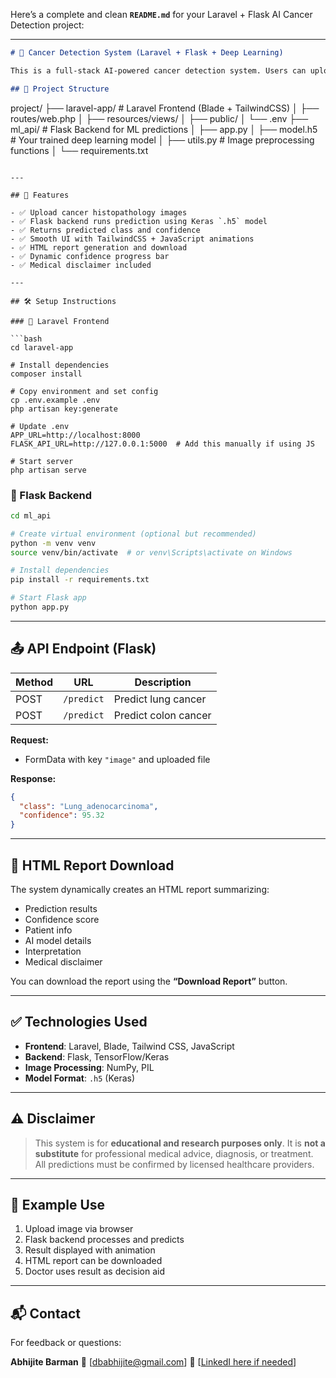 Here’s a complete and clean **`README.md`** for your Laravel + Flask AI Cancer Detection project:

---

```markdown
# 🧠 Cancer Detection System (Laravel + Flask + Deep Learning)

This is a full-stack AI-powered cancer detection system. Users can upload histopathological images (e.g., lung or colon tissue) via a Laravel frontend. The images are then sent to a Python Flask backend, where a deep learning model (Keras `.h5`) performs classification and returns a confidence score.

## 📁 Project Structure

```

project/
├── laravel-app/             # Laravel Frontend (Blade + TailwindCSS)
│   ├── routes/web.php
│   ├── resources/views/
│   ├── public/
│   └── .env
├── ml\_api/                  # Flask Backend for ML predictions
│   ├── app.py
│   ├── model.h5             # Your trained deep learning model
│   ├── utils.py             # Image preprocessing functions
│   └── requirements.txt

````

---

## 🚀 Features

- ✅ Upload cancer histopathology images
- ✅ Flask backend runs prediction using Keras `.h5` model
- ✅ Returns predicted class and confidence
- ✅ Smooth UI with TailwindCSS + JavaScript animations
- ✅ HTML report generation and download
- ✅ Dynamic confidence progress bar
- ✅ Medical disclaimer included

---

## 🛠 Setup Instructions

### 🔵 Laravel Frontend

```bash
cd laravel-app

# Install dependencies
composer install

# Copy environment and set config
cp .env.example .env
php artisan key:generate

# Update .env
APP_URL=http://localhost:8000
FLASK_API_URL=http://127.0.0.1:5000  # Add this manually if using JS

# Start server
php artisan serve
````

### 🔴 Flask Backend

```bash
cd ml_api

# Create virtual environment (optional but recommended)
python -m venv venv
source venv/bin/activate  # or venv\Scripts\activate on Windows

# Install dependencies
pip install -r requirements.txt

# Start Flask app
python app.py
```

---

## 📤 API Endpoint (Flask)

| Method | URL              | Description          |
| ------ | ---------------- | -------------------- |
| POST   | `/predict`  | Predict lung cancer  |
| POST   | `/predict` | Predict colon cancer |

**Request:**

* FormData with key `"image"` and uploaded file

**Response:**

```json
{
  "class": "Lung_adenocarcinoma",
  "confidence": 95.32
}
```

---

## 📄 HTML Report Download

The system dynamically creates an HTML report summarizing:

* Prediction results
* Confidence score
* Patient info
* AI model details
* Interpretation
* Medical disclaimer

You can download the report using the **“Download Report”** button.

---

## ✅ Technologies Used

* **Frontend**: Laravel, Blade, Tailwind CSS, JavaScript
* **Backend**: Flask, TensorFlow/Keras
* **Image Processing**: NumPy, PIL
* **Model Format**: `.h5` (Keras)

---

## ⚠️ Disclaimer

> This system is for **educational and research purposes only**. It is **not a substitute** for professional medical advice, diagnosis, or treatment. All predictions must be confirmed by licensed healthcare providers.

---

## 📸 Example Use

1. Upload image via browser
2. Flask backend processes and predicts
3. Result displayed with animation
4. HTML report can be downloaded
5. Doctor uses result as decision aid

---

## 📬 Contact

For feedback or questions:

**Abhijite Barman**
📧 \[[dbabhijite@gmail.com](mailto:dbabhijite@gmail.com)]
🔗 \[[LinkedI here if needed](https://www.linkedin.com/in/abhijite-deb-barman-4191a2209/)]

```
```

